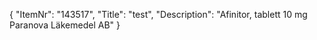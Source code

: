 {
  "ItemNr": "143517",
  "Title": "test",
  "Description": "Afinitor, tablett 10 mg Paranova Läkemedel AB"
}